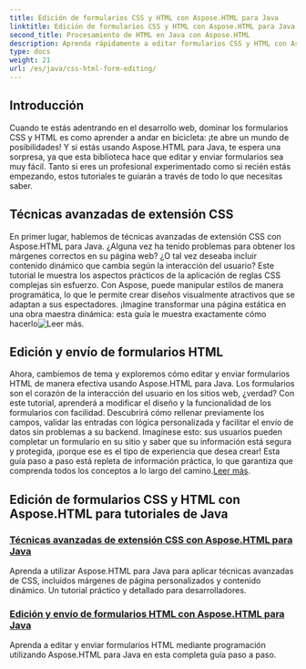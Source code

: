 ```yaml
---
title: Edición de formularios CSS y HTML con Aspose.HTML para Java
linktitle: Edición de formularios CSS y HTML con Aspose.HTML para Java
second_title: Procesamiento de HTML en Java con Aspose.HTML
description: Aprenda rápidamente a editar formularios CSS y HTML con Aspose.HTML para Java en estos útiles tutoriales que brindan a los desarrolladores habilidades avanzadas.
type: docs
weight: 21
url: /es/java/css-html-form-editing/
---
```

## Introducción

Cuando te estás adentrando en el desarrollo web, dominar los formularios CSS y HTML es como aprender a andar en bicicleta: ¡te abre un mundo de posibilidades! Y si estás usando Aspose.HTML para Java, te espera una sorpresa, ya que esta biblioteca hace que editar y enviar formularios sea muy fácil. Tanto si eres un profesional experimentado como si recién estás empezando, estos tutoriales te guiarán a través de todo lo que necesitas saber.

## Técnicas avanzadas de extensión CSS

En primer lugar, hablemos de técnicas avanzadas de extensión CSS con Aspose.HTML para Java. ¿Alguna vez ha tenido problemas para obtener los márgenes correctos en su página web? ¿O tal vez deseaba incluir contenido dinámico que cambia según la interacción del usuario? Este tutorial le muestra los aspectos prácticos de la aplicación de reglas CSS complejas sin esfuerzo. Con Aspose, puede manipular estilos de manera programática, lo que le permite crear diseños visualmente atractivos que se adaptan a sus espectadores. ¡Imagine transformar una página estática en una obra maestra dinámica: esta guía le muestra exactamente cómo hacerlo![Leer más](./advanced-css-extension/).

## Edición y envío de formularios HTML

Ahora, cambiemos de tema y exploremos cómo editar y enviar formularios HTML de manera efectiva usando Aspose.HTML para Java. Los formularios son el corazón de la interacción del usuario en los sitios web, ¿verdad? Con este tutorial, aprenderá a modificar el diseño y la funcionalidad de los formularios con facilidad. Descubrirá cómo rellenar previamente los campos, validar las entradas con lógica personalizada y facilitar el envío de datos sin problemas a su backend. Imagínese esto: sus usuarios pueden completar un formulario en su sitio y saber que su información está segura y protegida, ¡porque ese es el tipo de experiencia que desea crear! Esta guía paso a paso está repleta de información práctica, lo que garantiza que comprenda todos los conceptos a lo largo del camino.[Leer más](./html-form-editing/). 

## Edición de formularios CSS y HTML con Aspose.HTML para tutoriales de Java
### [Técnicas avanzadas de extensión CSS con Aspose.HTML para Java](./advanced-css-extension/)
Aprenda a utilizar Aspose.HTML para Java para aplicar técnicas avanzadas de CSS, incluidos márgenes de página personalizados y contenido dinámico. Un tutorial práctico y detallado para desarrolladores.
### [Edición y envío de formularios HTML con Aspose.HTML para Java](./html-form-editing/)
Aprenda a editar y enviar formularios HTML mediante programación utilizando Aspose.HTML para Java en esta completa guía paso a paso.